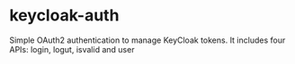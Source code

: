# keycloak-auth
Simple OAuth2 authentication to manage KeyCloak tokens. It includes four APIs: login, logut, isvalid and user
